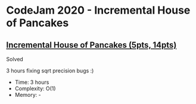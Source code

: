 # CodeJam 2020 - Incremental House of Pancakes

## [Incremental House of Pancakes (5pts, 14pts)](https://codingcompetitions.withgoogle.com/codejam/round/000000000019ffb9/00000000003384ea)

Solved

3 hours fixing sqrt precision bugs :)

* Time: 3 hours
* Complexity: O(1)
* Memory: -
